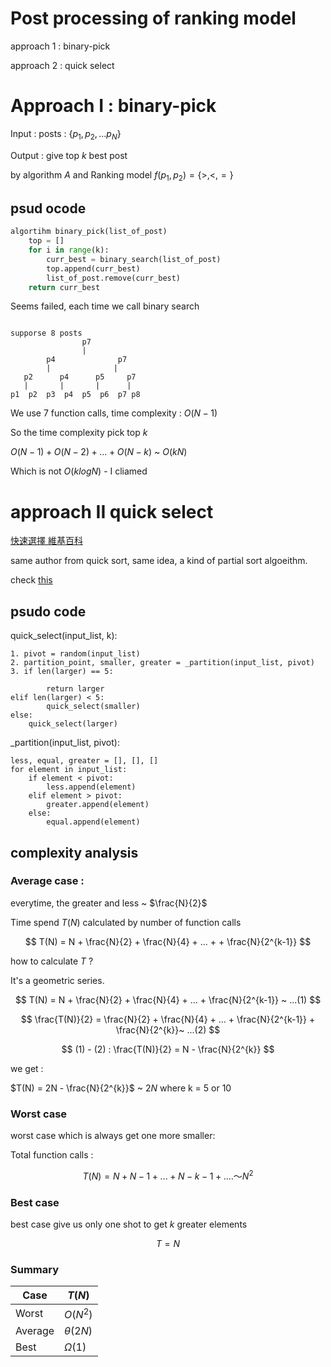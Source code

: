 # Post processing of ranking model

approach 1 : binary-pick

approach 2 : quick select

# Approach I : binary-pick

Input : posts : $\{p_1, p_2, ...p_N\}$ 

Output : give top $k$ best post 

by algorithm $A$ and Ranking model $f(p_1, p_2) = \{>, <, =\}$

## psud ocode

``` Python
algortihm binary_pick(list_of_post)
    top = []
    for i in range(k):
        curr_best = binary_search(list_of_post)
        top.append(curr_best)
        list_of_post.remove(curr_best)
    return curr_best
```

Seems failed, each time we call binary search

``` 

supporse 8 posts
                p7
                |
        p4              p7  
        |              |
   p2      p4      p5     p7
   |       |       |      |
p1  p2  p3  p4  p5  p6  p7 p8
```

We use 7 function calls, time complexity : $O(N-1)$

So the time complexity pick top $k$

$O(N-1) + O(N-2) + ... + O(N-k)$ ~ $O(kN)$

Which is not $O(klogN)$ - I cliamed

# approach II quick select

[快速選擇 維基百科](https://zh.m.wikipedia.org/zh-tw/%E5%BF%AB%E9%80%9F%E9%80%89%E6%8B%A9)

same author from quick sort, same idea, a kind of partial sort algoeithm.

check [this](https://www.itread01.com/content/1545039782.html)

## psudo code

quick_select(input_list, k):

    1. pivot = random(input_list)
    2. partition_point, smaller, greater = _partition(input_list, pivot)
    3. if len(larger) == 5:

            return larger
    elif len(larger) < 5:
            quick_select(smaller)
    else:
        quick_select(larger)

_partition(input_list, pivot):

    less, equal, greater = [], [], []
    for element in input_list:
        if element < pivot:
            less.append(element)
        elif element > pivot:
            greater.append(element)
        else:
            equal.append(element)

## complexity analysis

### Average case :

everytime, the greater and less ~ $\frac{N}{2}$

Time spend $T(N)$ calculated by number of function calls

$$
T(N) = N + \frac{N}{2} + \frac{N}{4} + ... + + \frac{N}{2^{k-1}}
$$

how to calculate $T$ ?

It's a geometric series.

$$
T(N) = N + \frac{N}{2} + \frac{N}{4} + ... +  \frac{N}{2^{k-1}} ~ ...(1)
$$

$$
\frac{T(N)}{2} = \frac{N}{2} + \frac{N}{4} + ... + \frac{N}{2^{k-1}} + \frac{N}{2^{k}}~ ...(2)
$$

$$
(1) - (2) : \frac{T(N)}{2} = N - \frac{N}{2^{k}}
$$

we get : 

$T(N) = 2N - \frac{N}{2^{k}}$ ~ $2N$ where k = 5 or 10

### Worst case

worst case which is always get one more smaller:

Total function calls :

$$
T(N) = N + N-1 + ... +  N-k-1 + .... ～ N^{2}
$$

### Best case 

best case give us only one shot to get $k$ greater elements

$$
T = N
$$

### Summary

| Case    | $T(N)$        |
|---------|------------|
| Worst   | $O(N^{2})$ |
| Average | $\theta(2N)$    |
| Best    | $\Omega(1)$     |
